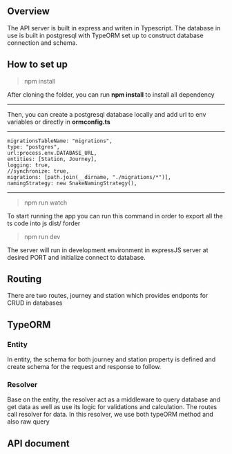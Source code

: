 ## Overview

The API server is built in express and writen in Typescript.
The database in use is built in postgresql with TypeORM set up to construct database connection and schema.

## How to set up

> npm install

After cloning the folder, you can run **npm install** to install all dependency

---

Then, you can create a postgresql database locally and add url to env variables or directly in **ormconfig.ts**

---

    migrationsTableName: "migrations",
    type: "postgres",
    url:process.env.DATABASE_URL,
    entities: [Station, Journey],
    logging: true,
    //synchronize: true,
    migrations: [path.join(__dirname, "./migrations/*")],
    namingStrategy: new SnakeNamingStrategy(),

---

> npm run watch

To start running the app you can run this command in order to export all the ts code into js dist/ forder

> npm run dev

The server will run in development environment in expressJS server at desired PORT and initialize connect to database.

## Routing

There are two routes, journey and station which provides endponts for CRUD in databases

## TypeORM

### Entity

In entity, the schema for both journey and station property is defined and create schema for the request and response to follow.

### Resolver

Base on the entity, the resolver act as a middleware to query database and get data as well as use its logic for validations and calculation. The routes call resolver for data. In this resolver, we use both typeORM method and also raw query

## API document
